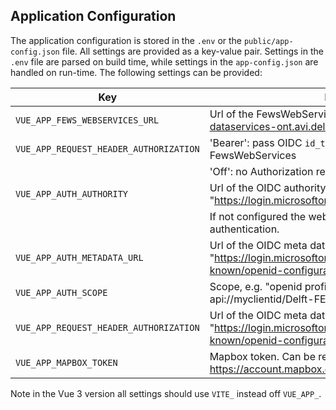 ## Application Configuration

The application configuration is stored in the `.env` or the `public/app-config.json` file. All settings are provided as a key-value pair.
Settings in the `.env` file are parsed on build time, while settings in the `app-config.json` are handled on run-time.
The following settings can be provided:

| Key                                     | Description                                                                                                           |
|-----------------------------------------|-----------------------------------------------------------------------------------------------------------------------|
| `VUE_APP_FEWS_WEBSERVICES_URL`          | Url of the FewsWebServices, e.g. "https://rwsos-dataservices-ont.avi.deltares.nl/iwp/FewsWebServices"                 |
| `VUE_APP_REQUEST_HEADER_AUTHORIZATION`  | 'Bearer': pass OIDC `id_token` as bearer for request to the FewsWebServices                                           |
|                                         | 'Off': no Authorization request header                                                                                |
| `VUE_APP_AUTH_AUTHORITY`                | Url of the OIDC authority, e.g. "https://login.microsoftonline.com/MYTENANTID/".                                      |
|                                         | If not configured the web oc can be accessed without authentication.                                                  |
| `VUE_APP_AUTH_METADATA_URL`             | Url of the OIDC meta data, e.g. "https://login.microsoftonline.com/MYTENANTID/v2.0/.well-known/openid-configuration". |
| `VUE_APP_AUTH_SCOPE`                    | Scope, e.g. "openid profile email Offline_Access api://myclientid/Delft-FEWSWebServices".                             |
| `VUE_APP_REQUEST_HEADER_AUTHORIZATION`  | Url of the OIDC meta data, e.g. "https://login.microsoftonline.com/MYTENANTID/v2.0/.well-known/openid-configuration". |
| `VUE_APP_MAPBOX_TOKEN`                   | Mapbox token. Can be retrieved from: https://account.mapbox.com/access-tokens.                                       |

Note in the Vue 3 version all settings should use `VITE_` instead off `VUE_APP_`.
